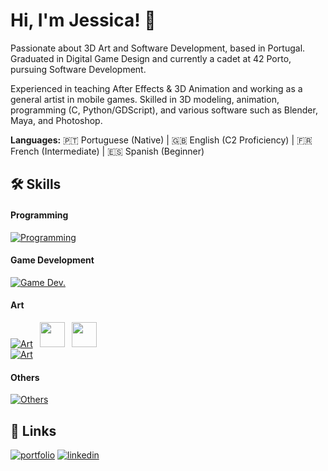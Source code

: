 # Hi, I'm Jessica! 👋

Passionate about 3D Art and Software Development, based in Portugal. Graduated in Digital Game Design and currently a cadet at 42 Porto, pursuing Software Development.

Experienced in teaching After Effects & 3D Animation and working as a general artist in mobile games. Skilled in 3D modeling, animation, programming (C, Python/GDScript), and various software such as Blender, Maya, and Photoshop.

**Languages:**
🇵🇹 Portuguese (Native) | 🇬🇧 English (C2 Proficiency) | 🇫🇷 French (Intermediate) | 🇪🇸 Spanish (Beginner)
## 🛠 Skills
#### Programming
[![Programming](https://skillicons.dev/icons?i=c,python,git,github,vscode)](#Skills)

#### Game Development
[![Game Dev.](https://skillicons.dev/icons?i=godot,unity,unreal)](#Skills)

#### Art
[![Art](https://skillicons.dev/icons?i=blender)](#Skills) <img loading="lazy" src="https://cdn.jsdelivr.net/gh/devicons/devicon@latest/icons/threedsmax/threedsmax-original.svg" width="40" height="40" hspace="7"/> <img src="https://cdn.jsdelivr.net/gh/devicons/devicon@latest/icons/maya/maya-original-wordmark.svg" width="40" height="40"/> \
[![Art](https://skillicons.dev/icons?i=ps,ai,pr,ae)](#Skills) 

#### Others
[![Others](https://skillicons.dev/icons?i=linux)](#Skills)
## 🔗 Links
[![portfolio](https://img.shields.io/badge/my_portfolio-000?style=for-the-badge&logo=ko-fi&logoColor=white)](https://portfolio.jmcc.art/) [![linkedin](https://img.shields.io/badge/linkedin-0A66C2?style=for-the-badge&logo=linkedin&logoColor=white)](https://www.linkedin.com/in/jessicacarrico/)
